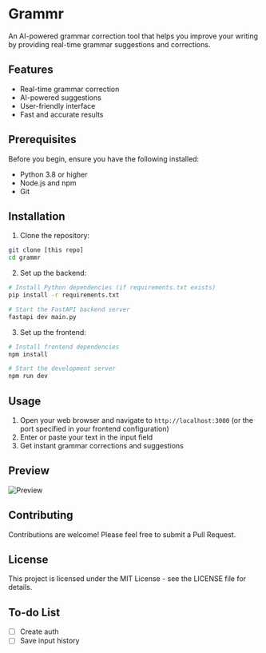 # Grammr

An AI-powered grammar correction tool that helps you improve your writing by providing real-time grammar suggestions and corrections.

## Features

- Real-time grammar correction
- AI-powered suggestions
- User-friendly interface
- Fast and accurate results

## Prerequisites

Before you begin, ensure you have the following installed:
- Python 3.8 or higher
- Node.js and npm
- Git

## Installation

1. Clone the repository:
```bash
git clone [this repo]
cd grammr
```

2. Set up the backend:
```bash
# Install Python dependencies (if requirements.txt exists)
pip install -r requirements.txt

# Start the FastAPI backend server
fastapi dev main.py
```

3. Set up the frontend:
```bash
# Install frontend dependencies
npm install

# Start the development server
npm run dev
```

## Usage

1. Open your web browser and navigate to `http://localhost:3000` (or the port specified in your frontend configuration)
2. Enter or paste your text in the input field
3. Get instant grammar corrections and suggestions

## Preview

![Preview](https://github.com/user-attachments/assets/94653c27-d133-4e04-8a9d-a50d330c71ac)

## Contributing

Contributions are welcome! Please feel free to submit a Pull Request.

## License

This project is licensed under the MIT License - see the LICENSE file for details.

## To-do List
- [ ] Create auth
- [ ] Save input history